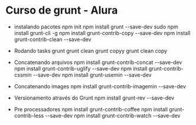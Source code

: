 # Curso de grunt - Alura

* instalando pacotes
    npm init
    npm install grunt --save-dev
    sudo npm install grunt-cli -g
    npm install grunt-contrib-copy --save-dev
    npm install grunt-contrib-clean --save-dev

* Rodando tasks
    grunt
    grunt clean
    grunt copyy
    grunt clean copy

* Concatenando arquivos
    npm install grunt-contrib-concat --save-dev
    npm install grunt-contrib-uglify --save-dev
    npm install grunt-contrib-cssmin --save-dev
    npm install grunt-usemin --save-dev

* Concatenando images
    npm install grunt-contrib-imagemin --save-dev

* Versionamento através do Grunt
    npm install grunt-rev --save-dev

* Pre processadores
    npm install grunt-contrib-coffee
    npm install grunt-contrib-less  --save-dev
    npm install grunt-contrib-watch --save-dev


